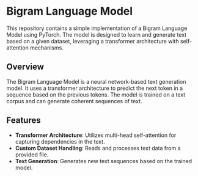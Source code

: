 # Bigram Language Model

This repository contains a simple implementation of a Bigram Language Model using PyTorch. The model is designed to learn and generate text based on a given dataset, leveraging a transformer architecture with self-attention mechanisms.

## Overview

The Bigram Language Model is a neural network-based text generation model. It uses a transformer architecture to predict the next token in a sequence based on the previous tokens. The model is trained on a text corpus and can generate coherent sequences of text.

## Features

- **Transformer Architecture**: Utilizes multi-head self-attention for capturing dependencies in the text.
- **Custom Dataset Handling**: Reads and processes text data from a provided file.
- **Text Generation**: Generates new text sequences based on the trained model.


